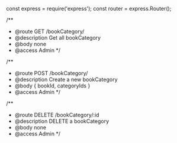 const express = require('express');
const router = express.Router();


/**
 * @route GET /bookCategory/
 * @description Get all bookCategory
 * @body none
 * @access Admin
 */



/**
 * @route POST /bookCategory/
 * @description Create a new bookCategory
 * @body { bookId, categoryIds }
 * @access Admin
 */



/**
 * @route DELETE /bookCategory/:id
 * @description DELETE a bookCategory
 * @body none
 * @access Admin
 */



